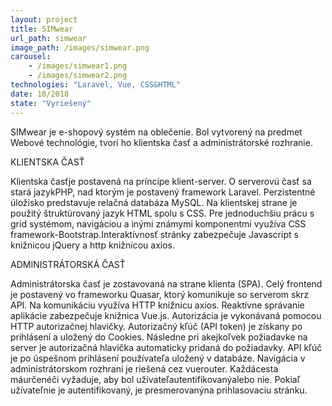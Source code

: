 ```yaml
---
layout: project
title: SIMwear
url_path: simwear
image_path: /images/simwear.png
carousel: 
    - /images/simwear1.png
    - /images/simwear2.png
technologies: "Laravel, Vue, CSS&HTML"
date: 10/2018
state: "Vyriešený"
---
```


SIMwear je e-shopový systém na oblečenie. Bol vytvorený na predmet Webové technológie, tvorí ho klientska časť a administrátorské rozhranie.

KLIENTSKA ČASŤ 

Klientska časťje postavená na príncípe klient-server. O serverovú časť sa stará jazykPHP, nad ktorým je postavený framework Laravel. Perzistentné úložisko predstavuje relačná databáza MySQL. Na klientskej strane je použitý štruktúrovaný jazyk HTML spolu s CSS. Pre jednoduchšiu prácu s grid systémom, navigáciou a inými známymi komponentmi využíva CSS framework-Bootstrap.Interaktívnosť stránky zabezpečuje Javascript s knižnicou jQuery a http knižnicou axios.

ADMINISTRÁTORSKÁ ČASŤ

Administrátorska časť je zostavovaná na strane klienta (SPA). Celý frontend je postavený vo frameworku Quasar, ktorý komunikuje so serverom skrz API. Na komunikáciu využíva HTTP knižnicu axios. Reaktívne správanie aplikácie zabezpečuje knižnica Vue.js. Autorizácia je vykonávaná pomocou HTTP autorizačnej hlavičky. Autorizačný kľúč (API token) je získany po prihlásení a uložený do Cookies. Následne pri akejkoľvek požiadavke na server je autorizačná hlavička automaticky pridaná do požiadavky. API kľúč je po úspešnom prihlásení používateľa uložený v databáze. Navigácia v administrátorskom rozhraní je riešená cez vuerouter. Každácesta máurčenéči vyžaduje, aby bol užívateľautentifikovanýalebo nie. Pokiaľ užívateľnie je autentifikovaný, je presmerovanýna prihlasovaciu stránku.
